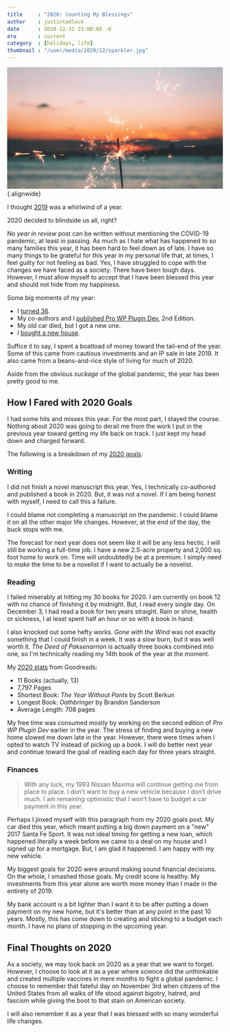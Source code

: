 ```yaml
---
title     : "2020: Counting My Blessings"
author    : justintadlock
date      : 2020-12-31 23:00:00 -6
era       : current
category  : [holidays, life]
thumbnail : "/user/media/2020/12/sparkler.jpg"
---
```


![Sparkler firework with a background of sunset.](/user/media/2020/12/sparkler.jpg){.alignwide}

I thought [2019](/archives/2019/12/31/2019-year-in-review) was a whirlwind of a year.

2020 decided to blindside us all, right?

No _year in review_ post can be written without mentioning the COVID-19 pandemic, at least in passing.  As much as I hate what has happened to so many families this year, it has been hard to feel down as of late.  I have so many things to be grateful for this year in my personal life that, at times, I feel guilty for not feeling as bad.  Yes, I have struggled to cope with the changes we have faced as a society.  There have been tough days.  However, I must allow myself to accept that I have been blessed this year and should not hide from my happiness.

Some big moments of my year:

- I [turned 36](/archives/2020/05/01/thirty-six).
- My co-authors and I [published Pro WP Plugin Dev](/archives/2020/06/16/professional-wordpress-plugin-development-2nd-edition), 2nd Edition.
- My old car died, but I got a new one.
- I [bought a new house](/archives/2020/12/30/two-car-garage-no-white-picket-fence).

Suffice it to say, I spent a boatload of money toward the tail-end of the year.  Some of this came from cautious investments and an IP sale in late 2019.  It also came from a beans-and-rice style of living for much of 2020.

Aside from the obvious _suckage_ of the global pandemic, the year has been pretty good to me.

## How I Fared with 2020 Goals

I had some hits and misses this year.  For the most part, I stayed the course.  Nothing about 2020 was going to derail me from the work I put in the previous year toward getting my life back on track.  I just kept my head down and charged forward.

The following is a breakdown of my [2020 goals](/archives/2020/01/01/2020-goals):

### Writing

I did not finish a novel manuscript this year.  Yes, I technically co-authored and published a book in 2020.  But, it was not a novel.  If I am being honest with myself, I need to call this a failure.

I could blame not completing a manuscript on the pandemic.  I could blame it on all the other major life changes.  However, at the end of the day, the buck stops with me.

The forecast for next year does not seem like it will be any less hectic.  I will still be working a full-time job.  I have a new 2.5-acre property and 2,000 sq. foot home to work on.  Time will undoubtedly be at a premium.  I simply need to _make_ the time to be a novelist if I want to actually be a novelist.

### Reading

I failed miserably at hitting my 30 books for 2020.  I am currently on book 12 with no chance of finishing it by midnight.  But, I read every single day.  On December 3, I had read a book for two years straight.  Rain or shine, health or sickness, I at least spent half an hour or so with a book in hand.

I also knocked out some hefty works.  _Gone with the Wind_ was not exactly something that I could finish in a week.  It was a slow burn, but it was well worth it.  _The Deed of Paksenarrion_ is actually three books combined into one, so I'm technically reading my 14th book of the year at the moment.

My [2020 stats](https://www.goodreads.com/user/year_in_books/2020/90151529) from Goodreads:

- 11 Books (actually, 13)
- 7,797 Pages
- Shortest Book: _The Year Without Pants_ by Scott Berkun
- Longest Book: _Oathbringer_ by Brandon Sanderson
- Average Length: 708 pages

My free time was consumed mostly by working on the second edition of _Pro WP Plugin Dev_ earlier in the year.  The stress of finding and buying a new home slowed me down late in the year.  However, there were times when I opted to watch TV instead of picking up a book.  I will do better next year and continue toward the goal of reading each day for three years straight.

### Finances

> With any luck, my 1993 Nissan Maxima will continue getting me from place to place. I don’t want to buy a new vehicle because I don’t drive much. I am remaining optimistic that I won’t have to budget a car payment in this year.

Perhaps I jinxed myself with this paragraph from my 2020 goals post.  My car died this year, which meant putting a big down payment on a "new" 2017 Santa Fe Sport.  It was not ideal timing for getting a new loan, which happened literally a week before we came to a deal on my house and I signed up for a mortgage.  But, I am glad it happened.  I am happy with my new vehicle.

My biggest goals for 2020 were around making sound financial decisions.  On the whole, I smashed those goals.  My credit score is healthy.  My investments from this year alone are worth more money than I made in the entirety of 2019.

My bank account is a bit lighter than I want it to be after putting a down payment on my new home, but it's better than at any point in the past 10 years.  Mostly, this has come down to creating and sticking to a budget each month.  I have no plans of stopping in the upcoming year.

## Final Thoughts on 2020

As a society, we may look back on 2020 as a year that we want to forget.  However, I choose to look at it as a year where science did the unthinkable and created multiple vaccines in mere months to fight a global pandemic.  I choose to remember that fateful day on November 3rd when citizens of the United States from all walks of life stood against bigotry, hatred, and fascism while giving the boot to that stain on American society.

I will also remember it as a year that I was blessed with so many wonderful life changes.
